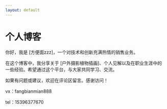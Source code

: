```yaml
---
layout: default
---
```

<h1>个人博客</h1>
<p>你好，我是 [方便面zzz]，一个对技术和创新充满热情的销售业务。</p>
<p>在这个博客中，我分享关于 [户外摄影植物插画]、个人见解以及在职业生涯中的一些经验。希望通过这个平台，与大家共同学习、交流。</p>
<p>如果有问题或建议，欢迎在评论区留言。感谢访问！</p>
<p> vx：fangbianmian888 </p>
<p> tel：15396377670 </p>
